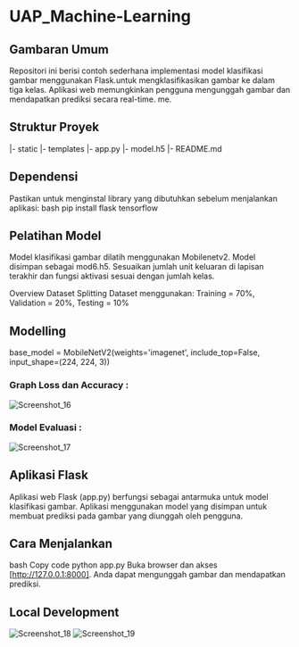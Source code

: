 # UAP_Machine-Learning

## Gambaran Umum
Repositori ini berisi contoh sederhana implementasi model klasifikasi gambar menggunakan Flask.untuk mengklasifikasikan gambar ke dalam tiga kelas. Aplikasi web memungkinkan pengguna mengunggah gambar dan mendapatkan prediksi secara real-time. me.

## Struktur Proyek
|- static |- templates |- app.py |- model.h5 |- README.md

## Dependensi
Pastikan untuk menginstal library yang dibutuhkan sebelum menjalankan aplikasi: bash pip install flask tensorflow

## Pelatihan Model
Model klasifikasi gambar dilatih menggunakan Mobilenetv2. Model disimpan sebagai mod6.h5. Sesuaikan jumlah unit keluaran di lapisan terakhir dan fungsi aktivasi sesuai dengan jumlah kelas.

Overview Dataset
Splitting Dataset menggunakan: Training = 70%, Validation = 20%, Testing = 10%

## Modelling
base_model = MobileNetV2(weights='imagenet', include_top=False, input_shape=(224, 224, 3))

### Graph Loss dan Accuracy :
![Screenshot_16](https://github.com/khairunhidayat/UAP_Machine-Learning/assets/108686270/3946fa2c-9d90-402e-9243-29b31149161c)

### Model Evaluasi : 
![Screenshot_17](https://github.com/khairunhidayat/UAP_Machine-Learning/assets/108686270/7d91d49c-93fd-4671-919c-6ae2787e084c)

## Aplikasi Flask
Aplikasi web Flask (app.py) berfungsi sebagai antarmuka untuk model klasifikasi gambar. Aplikasi menggunakan model yang disimpan untuk membuat prediksi pada gambar yang diunggah oleh pengguna.

## Cara Menjalankan
bash Copy code python app.py Buka browser dan akses [http://127.0.0.1:8000]. Anda dapat mengunggah gambar dan mendapatkan prediksi.

## Local Development
![Screenshot_18](https://github.com/khairunhidayat/UAP_Machine-Learning/assets/108686270/4c3301f0-96f5-4426-ad93-5acaf410a38e)
![Screenshot_19](https://github.com/khairunhidayat/UAP_Machine-Learning/assets/108686270/a0f06c91-975d-4485-a22e-7547b3a3a58d)


